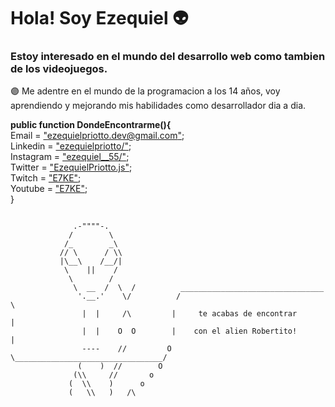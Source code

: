 # Hola! Soy Ezequiel 👽
### Estoy interesado en el mundo del desarrollo web como tambien de los videojuegos.
🟣 Me adentre en el mundo de la programacion a los 14 años, voy aprendiendo y mejorando mis habilidades como desarrollador dia a dia. <br>

 **public function DondeEncontrarme(){** <br/> 
        Email =  ["ezequielpriotto.dev@gmail.com"](ezequielpriotto.dev@gmail.com);  <br/> 
        Linkedin = ["ezequielpriotto/"](https://www.linkedin.com/in/ezequielpriotto/);  <br/>
        Instagram = ["ezequiel__55/"](https://www.instagram.com/ezequiel__55/);   <br/>
        Twitter = ["EzequielPriotto.js"](https://twitter.com/9ZE7KE); <br/>
        Twitch = ["E7KE"](https://www.twitch.tv/e7ke); <br/>
        Youtube = ["E7KE"](https://www.youtube.com/channel/UCSZQIch3d2b8WHFcLbD2nAA); <br/>
   }

```

              .-""""-.
             /        \
            /_        _\
           // \      / \\
           |\__\    /__/|
            \    ||    /
             \        /
              \  __  /  \  /          ________________________________
               '.__.'    \/          /                                 \
                |  |     /\         |     te acabas de encontrar       |
                |  |    O  O        |    con el alien Robertito!       |
                ----    //         O \_________________________________/
               (    )  //        O
              (\\     //       o
             (  \\    )      o
             (   \\   )   /\
  
```
